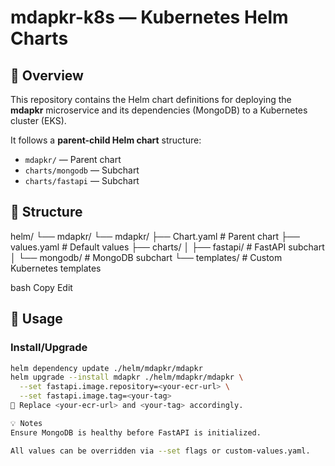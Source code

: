 # mdapkr-k8s — Kubernetes Helm Charts

## 🧭 Overview

This repository contains the Helm chart definitions for deploying the **mdapkr** microservice and its dependencies (MongoDB) to a Kubernetes cluster (EKS).

It follows a **parent-child Helm chart** structure:
- `mdapkr/` — Parent chart
- `charts/mongodb` — Subchart
- `charts/fastapi` — Subchart

## 📁 Structure

helm/
└── mdapkr/
└── mdapkr/
├── Chart.yaml # Parent chart
├── values.yaml # Default values
├── charts/
│ ├── fastapi/ # FastAPI subchart
│ └── mongodb/ # MongoDB subchart
└── templates/ # Custom Kubernetes templates

bash
Copy
Edit

## 🚀 Usage

### Install/Upgrade

```bash
helm dependency update ./helm/mdapkr/mdapkr
helm upgrade --install mdapkr ./helm/mdapkr/mdapkr \
  --set fastapi.image.repository=<your-ecr-url> \
  --set fastapi.image.tag=<your-tag>
📌 Replace <your-ecr-url> and <your-tag> accordingly.

💡 Notes
Ensure MongoDB is healthy before FastAPI is initialized.

All values can be overridden via --set flags or custom-values.yaml.

